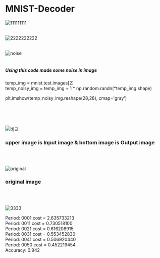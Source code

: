 # MNIST-Decoder

![111111111](https://user-images.githubusercontent.com/49590432/59329493-f845a480-8d29-11e9-965e-43d61e062811.PNG)<br><br>


![2222222222](https://user-images.githubusercontent.com/49590432/59329497-fa0f6800-8d29-11e9-8519-80875f0d619b.PNG)<br><br>


![noise](https://user-images.githubusercontent.com/49590432/59329513-0398d000-8d2a-11e9-8391-4f412df71cc5.png)<br><br>
<p>
  <h5> Using this code made some noise in image</h5> 
  
temp_img = mnist.test.images[2]<br>
temp_noisy_img = temp_img + 1 * np.random.randn(*temp_img.shape)<br>

plt.imshow(temp_noisy_img.reshape(28,28), cmap='gray')<br>
</p>
<br><br><br>

![비교](https://user-images.githubusercontent.com/49590432/59329518-072c5700-8d2a-11e9-9a82-11953348a81d.png)
<H3>upper image is Input image & bottom image is Output image</h3>

<br><br>

![original](https://user-images.githubusercontent.com/49590432/59329521-08f61a80-8d2a-11e9-9e58-bdebab86f5f4.png)

<h3>original image</h3>

<br><br>


![3333](https://user-images.githubusercontent.com/49590432/59329605-3d69d680-8d2a-11e9-9e3d-2061f72b968d.PNG)


Period: 0001 cost = 2.635733213<br>
Period: 0011 cost = 0.730518100<br>
Period: 0021 cost = 0.616208915<br>
Period: 0031 cost = 0.553452830<br>
Period: 0041 cost = 0.506920440<br>
Period: 0050 cost = 0.452219454<br>
Accuracy: 0.942
